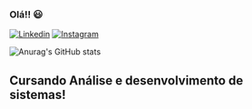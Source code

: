 ### Olá!! 😃  


[![Linkedin](https://img.shields.io/badge/LinkedIn-0077B5?style=for-the-badge&logo=linkedin&logoColor=white)](https://www.linkedin.com/in/luiz-fontoura-6ab500132/)
[![Instagram](	https://img.shields.io/badge/Instagram-E4405F?style=for-the-badge&logo=instagram&logoColor=white)](https://www.instagram.com/luiz_vinicios_/)


![Anurag's GitHub stats](https://github-readme-stats.vercel.app/api?username=luizvinicios&show_icons=true&theme=cobalt2)
<br>

## Cursando Análise e desenvolvimento de sistemas!
